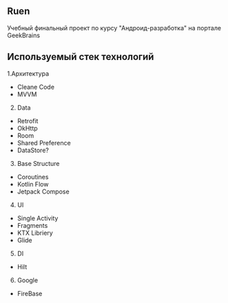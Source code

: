 ## Ruen

Учебный финальный проект по курсу "Андроид-разработка" на портале GeekBrains

## Используемый стек технологий

1.Архитектура
 - Cleane Code
 - MVVM

2. Data
  - Retrofit
  - OkHttp
  - Room
  - Shared Preference
  - DataStore?

3. Base Structure
  - Coroutines
  - Kotlin Flow
  - Jetpack Compose

4. UI
  - Single Activity
  - Fragments
  - KTX Libriery
  - Glide

5. DI
  - Hilt

6. Google
  - FireBase
